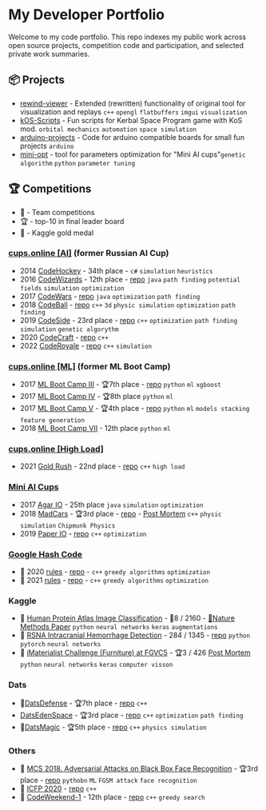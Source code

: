 # My Developer Portfolio

Welcome to my code portfolio. This repo indexes my public work across open source projects, competition code and participation, and selected private work summaries.

## 📦 Projects
 
- [rewind-viewer](https://github.com/mortido/rewind-viewer) - Extended (rewritten) functionality of original tool for visualization and replays `c++` `opengl` `flatbuffers` `imgui` `visualization`
- [kOS-Scripts](https://github.com/mortido/kOS-Scripts) - Fun scripts for Kerbal Space Program game with KoS mod. `orbital mechanics` `automation` `space simulation`
- [arduino-projects](https://github.com/mortido/arduino-projects) - Code for arduino compatible boards for small fun projects `arduino`
- [mini-opt](https://github.com/mortido/mini-opt) - tool for parameters optimization for "Mini AI cups"`genetic algorithm` `python` `parameter tuning`

## 🏆 Competitions

- 👥 - Team competitions
- 🏆 - top-10 in final leader board
- 🥇 - Kaggle gold medal

### [cups.online \[AI\]]() (former Russian AI Cup)

- 2014 [CodeHockey](https://cups.online/ru/contests/raic-2014) - 34th place - `c#` `simulation` `heuristics`
- 2016 [CodeWizards](https://cups.online/ru/contests/raic-2016) - 12th place - [repo](https://github.com/mortido/raic-2016) `java` `path finding` `potential fields` `simulation` `optimization`
- 2017 [CodeWars](https://cups.online/ru/contests/raic-2017) - [repo](https://github.com/mortido/raic-2017) `java` `optimization` `path finding`
- 2018 [CodeBall](https://cups.online/ru/contests/raic-2018) - [repo](https://github.com/mortido/raic-2018) `c++` `3d` `physic simulation` `optimization` `path finding`
- 2019 [CodeSide](https://cups.online/ru/contests/raic-2019) - 23rd place - [repo](https://github.com/mortido/raic-2019) `c++` `optimization` `path finding` `simulation` `genetic algorythm`
- 2020 [CodeCraft](https://cups.online/ru/contests/raic-2020) - [repo](https://github.com/mortido/CodeCraft) `c++`
- 2022 [CodeRoyale](https://cups.online/ru/contests/coderoyale) - [repo](https://github.com/mortido/aicup-2022) `c++` `simulation`

### [cups.online \[ML\]]() (former ML Boot Camp)
- 2017 [ML Boot Camp III](https://cups.online/ru/contests/36) - 🏆7th place - [repo](https://github.com/mortido/ML-Boot-Camp-III) `python` `ml` `xgboost`
- 2017 [ML Boot Camp IV](https://cups.online/ru/contests/37) - 🏆8th place `python` `ml`
- 2017 [ML Boot Camp V](https://cups.online/ru/contests/38) - 🏆4th place - [repo](https://github.com/mortido/ML-Boot-Camp-V)  `python` `ml` `models stacking` `feature generation`
- 2018 [ML Boot Camp VII](https://cups.online/ru/contests/40) - 12th place `python` `ml`

### [cups.online \[High Load\]]()
- 2021 [Gold Rush](https://cups.online/ru/workareas/goldrush/597/1056) - 22nd place - [repo](https://github.com/mortido/gold_rush_2021) `c++` `high load`



### [Mini AI Cups](https://aicups.ru/)

- 2017 [Agar IO](https://aicups.ru/championships/2/) - 25th place `java` `simulation` `optimization`
- 2018 [MadCars](https://aicups.ru/championships/3/) - 🏆3rd place - [repo](https://github.com/mortido/mini-ai-cup-3) - [Post Mortem](https://habr.com/company/mailru/blog/430466/) `c++` `physic simulation` `Chipmunk Physics`
- 2019 [Paper IO](https://aicups.ru/championships/4/) - [repo](https://github.com/mortido/mini-ai-cup-4) `c++` `optimization`

### [Google Hash Code](https://en.wikipedia.org/wiki/Hash_Code_(programming_competition))
 
- 👥 2020 [rules](https://github.com/pierreavn/google-hashcode-archive/blob/main/archive/2020/qualification/hashcode_2020_qualification_round.pdf) - [repo](https://github.com/mortido/hashcode_2020) - `c++` `greedy algorithms` `optimization`
- 👥 2021 [rules](https://github.com/pierreavn/google-hashcode-archive/blob/main/archive/2021/qualification/hashcode_2021_qualification_round.pdf) - [repo](https://github.com/mortido/hashcode_2021) - `c++` `greedy algorithms` `optimization`

### Kaggle

- 👥 [Human Protein Atlas Image Classification](https://www.kaggle.com/competitions/human-protein-atlas-image-classification) - 🥇8 / 2160 - [📃Nature Methods Paper](https://www.nature.com/articles/s41592-019-0658-6) `python` `neural networks` `keras` `augmentations`
- 👥 [RSNA Intracranial Hemorrhage Detection](https://www.kaggle.com/competitions/rsna-intracranial-hemorrhage-detection) - 284 / 1345 - [repo](https://github.com/mortido/kaggle-rsna-intracranial-hemorrhage) `python` `pytorch` `neural networks`
- 👥 [iMaterialist Challenge (Furniture) at FGVC5](https://www.kaggle.com/competitions/imaterialist-challenge-furniture-2018) - 🏆3 / 426 [Post Mortem](https://habr.com/ru/articles/414865/) `python` `neural networks` `keras` `computer visson`

### Dats 

- 👥[DatsDefense](https://gamethon.datsteam.dev/datsdefense?utm_source=devteamgames) - 🏆7th place - [repo](https://github.com/mortido/DatsDefense) `c++`
- [DatsEdenSpace](https://devteam.games/events/memories/event?id=018fdd9a-b7bb-70f2-8ec5-157edd1f1a73) - 🏆3rd place - [repo](https://github.com/mortido/DatsEdenSpace) `c++` `optimization` `path finding`
- 👥[DatsMagic](https://gamethon.datsteam.dev/datsmagic) - 🏆5th place - [repo](https://github.com/mortido/DatsMagic) `c++` `physics simulation`

### Others

- 👥 [MCS 2018. Adversarial Attacks on Black Box Face Recognition](https://competitions.codalab.org/competitions/19090) - 🏆3rd place - [repo](https://github.com/mortido/MCS2018_Solution) `pythobn` `ML` `FGSM attack` `face recognition`
- 👥 [ICFP 2020](https://icfpcontest2020.github.io/#/) - [repo](https://github.com/core2duo/icfp_2020) `c++`
- 👥 [CodeWeekend-1](https://codeweekend.dev/#/day1) - 12th place - [repo](https://github.com/mortido/CodeWeekend-1) `c++` `greedy search`

